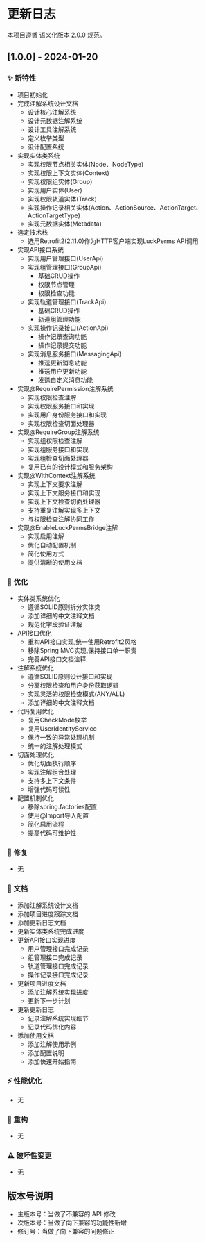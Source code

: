 # 更新日志

本项目遵循 [语义化版本 2.0.0](https://semver.org/lang/zh-CN/) 规范。

## [1.0.0] - 2024-01-20

### ✨ 新特性
- 项目初始化
- 完成注解系统设计文档
  - 设计核心注解系统
  - 设计元数据注解系统
  - 设计工具注解系统
  - 定义枚举类型
  - 设计配置系统
- 实现实体类系统
  - 实现权限节点相关实体(Node、NodeType)
  - 实现权限上下文实体(Context)
  - 实现权限组实体(Group)
  - 实现用户实体(User)
  - 实现权限轨道实体(Track)
  - 实现操作记录相关实体(Action、ActionSource、ActionTarget、ActionTargetType)
  - 实现元数据实体(Metadata)
- 选定技术栈
  - 选用Retrofit2(2.11.0)作为HTTP客户端实现LuckPerms API调用
- 实现API接口系统
  - 实现用户管理接口(UserApi)
  - 实现组管理接口(GroupApi)
    - 基础CRUD操作
    - 权限节点管理
    - 权限检查功能
  - 实现轨道管理接口(TrackApi)
    - 基础CRUD操作
    - 轨道组管理功能
  - 实现操作记录接口(ActionApi)
    - 操作记录查询功能
    - 操作记录提交功能
  - 实现消息服务接口(MessagingApi)
    - 推送更新消息功能
    - 推送用户更新功能
    - 发送自定义消息功能
- 实现@RequirePermission注解系统
  - 实现权限检查注解
  - 实现权限服务接口和实现
  - 实现用户身份服务接口和实现
  - 实现权限检查切面处理器
- 实现@RequireGroup注解系统
  - 实现组权限检查注解
  - 实现组服务接口和实现
  - 实现组检查切面处理器
  - 复用已有的设计模式和服务架构
- 实现@WithContext注解系统
  - 实现上下文要求注解
  - 实现上下文服务接口和实现
  - 实现上下文检查切面处理器
  - 支持重复注解实现多上下文
  - 与权限检查注解协同工作
- 实现@EnableLuckPermsBridge注解
  - 实现启用注解
  - 优化自动配置机制
  - 简化使用方式
  - 提供清晰的使用文档

### 🔧 优化
- 实体类系统优化
  - 遵循SOLID原则拆分实体类
  - 添加详细的中文注释文档
  - 规范化字段验证注解
- API接口优化
  - 重构API接口实现,统一使用Retrofit2风格
  - 移除Spring MVC实现,保持接口单一职责
  - 完善API接口文档注释
- 注解系统优化
  - 遵循SOLID原则设计接口和实现
  - 分离权限检查和用户身份获取逻辑
  - 实现灵活的权限检查模式(ANY/ALL)
  - 添加详细的中文注释文档
- 代码复用优化
  - 复用CheckMode枚举
  - 复用UserIdentityService
  - 保持一致的异常处理机制
  - 统一的注解处理模式
- 切面处理优化
  - 优化切面执行顺序
  - 实现注解组合处理
  - 支持多上下文条件
  - 增强代码可读性
- 配置机制优化
  - 移除spring.factories配置
  - 使用@Import导入配置
  - 简化启用流程
  - 提高代码可维护性

### 🐛 修复
- 无

### 📝 文档
- 添加注解系统设计文档
- 添加项目进度跟踪文档
- 添加更新日志文档
- 更新实体类系统完成进度
- 更新API接口实现进度
  - 用户管理接口完成记录
  - 组管理接口完成记录
  - 轨道管理接口完成记录
  - 操作记录接口完成记录
- 更新项目进度文档
  - 添加注解系统实现进度
  - 更新下一步计划
- 更新更新日志
  - 记录注解系统实现细节
  - 记录代码优化内容
- 添加使用文档
  - 添加注解使用示例
  - 添加配置说明
  - 添加快速开始指南

### ⚡️ 性能优化
- 无

### 🔨 重构
- 无

### ⚠️ 破坏性变更
- 无

## 版本号说明

- 主版本号：当做了不兼容的 API 修改
- 次版本号：当做了向下兼容的功能性新增
- 修订号：当做了向下兼容的问题修正 